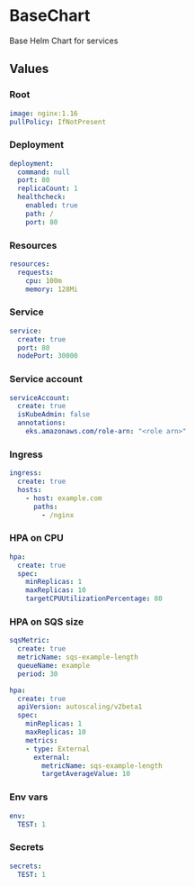 # BaseChart
Base Helm Chart for services

## Values

### Root
```YAML
image: nginx:1.16
pullPolicy: IfNotPresent
```

### Deployment
```YAML
deployment:
  command: null
  port: 80
  replicaCount: 1
  healthcheck:
    enabled: true
    path: /
    port: 80
```

### Resources
```YAML
resources:
  requests:
    cpu: 100m
    memory: 128Mi
```

### Service
```YAML
service:
  create: true
  port: 80
  nodePort: 30000
```

### Service account
```YAML
serviceAccount:
  create: true
  isKubeAdmin: false
  annotations:
    eks.amazonaws.com/role-arn: "<role arn>"
```

### Ingress
```YAML
ingress:
  create: true
  hosts:
    - host: example.com
      paths:
        - /nginx
```

### HPA on CPU
```YAML
hpa:
  create: true
  spec:
    minReplicas: 1
    maxReplicas: 10
    targetCPUUtilizationPercentage: 80
```

### HPA on SQS size
```YAML
sqsMetric:
  create: true
  metricName: sqs-example-length
  queueName: example
  period: 30

hpa:
  create: true
  apiVersion: autoscaling/v2beta1
  spec:
    minReplicas: 1
    maxReplicas: 10
    metrics:
    - type: External
      external:
        metricName: sqs-example-length
        targetAverageValue: 10
```

### Env vars
```YAML
env:
  TEST: 1
```

### Secrets
```YAML
secrets:
  TEST: 1
```
